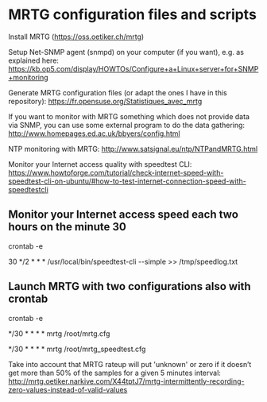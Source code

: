 # MRTG configuration files and scripts

Install MRTG (https://oss.oetiker.ch/mrtg)

Setup Net-SNMP agent (snmpd) on your computer (if you want), e.g. as explained here:
https://kb.op5.com/display/HOWTOs/Configure+a+Linux+server+for+SNMP+monitoring

Generate MRTG configuration files (or adapt the ones I have in this repository):
https://fr.opensuse.org/Statistiques_avec_mrtg

If you want to monitor with MRTG something which does not provide data via SNMP, you can use some external program to do the data gathering:
http://www.homepages.ed.ac.uk/bbyers/config.html

NTP monitoring with MRTG:
http://www.satsignal.eu/ntp/NTPandMRTG.html

Monitor your Internet access quality with speedtest CLI:
https://www.howtoforge.com/tutorial/check-internet-speed-with-speedtest-cli-on-ubuntu/#how-to-test-internet-connection-speed-with-speedtestcli

## Monitor your Internet access speed each two hours on the minute 30

crontab -e

30 */2 * * *  /usr/local/bin/speedtest-cli --simple >> /tmp/speedlog.txt

## Launch MRTG with two configurations also with crontab

crontab -e

*/30 * * * *  mrtg /root/mrtg.cfg

*/30 * * * * mrtg /root/mrtg_speedtest.cfg

Take into account that MRTG rateup will put 'unknown' or zero if it doesn’t get more than 50% of the samples for a given 5 minutes interval: http://mrtg.oetiker.narkive.com/X44tptJ7/mrtg-intermittently-recording-zero-values-instead-of-valid-values

